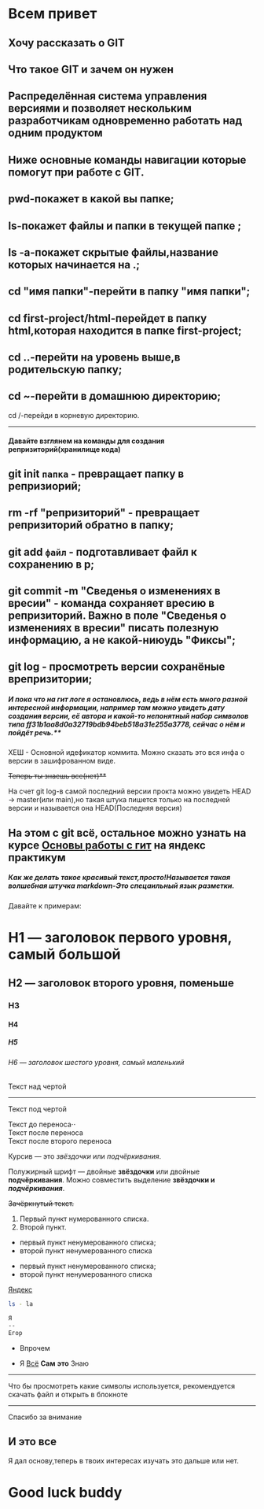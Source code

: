 # Всем привет
Хочу рассказать о GIT
----
## Что такое GIT и зачем он нужен 
Распределённая система управления версиями и позволяет нескольким разработчикам одновременно работать над одним продуктом
----
## Ниже основные команды навигации которые помогут при работе с GIT.
pwd-покажет в какой вы папке;
--
ls-покажет файлы и папки в текущей папке ;
--
ls -a-покажет скрытые файлы,название которых начинается на .;
--
cd "имя папки"-перейти в папку "имя папки";
--
cd first-project/html-перейдет в папку html,которая находится в папке first-project;
--
cd ..-перейти на уровень выше,в родительскую папку;
--
cd ~-перейти в домашнюю директорию;
--
cd /-перейди в корневую директорию.

----
#### Давайте взглянем на команды для создания репризиторий(хранилище кода)
 git init `папка` - превращает папку в репризиорий;
 --
 rm -rf "репризиторий" - превращает репризиторий обратно в папку; 
 --
 git add `файл` - подготавливает файл к сохранению в р;
 --
 git commit -m "Сведенья о изменениях в вресии" - команда сохраняет вресию в репризиторий. Важно в поле "Сведенья о изменениях в вресии" писать полезную информацию, а не какой-ниюудь "Фиксы";
 --
 git log - просмотреть версии сохранёные  врепризитории;
 --

##### И пока что на гит логе я остановлюсь, ведь в нём есть много разной интересной информации, например там можно увидеть дату создания версии, её автора и какой-то непонятный набор символов типа ff31b1aa8d0a32719bdb94beb518a31e255a3778, сейчас о нём и пойдёт речь.**
ХЕШ - Основной идефикатор коммита. Можно сказать это вся инфа о версии в зашифрованном виде.

~~Теперь ты знаешь все(нет)**~~

На счет git log-в самой последний версии прокта можно увидеть HEAD -> master(или main),но такая штука пишется только на последней версии и называется она HEAD(Последняя версия)

На этом с git всё, остальное можно узнать на курсе [Основы работы с гит](https://practicum.yandex.ru/profile/git-basics/?from=catalog) на яндекс практикум 
----
##### Как же делать такое красивый текст,просто!Называется такая волшебная штучка markdown-Это спецаильный язык разметки.
Давайте к примерам:
# H1 — заголовок первого уровня, самый большой
## H2 — заголовок второго уровня, поменьше
### H3
#### H4
##### H5
###### H6 — заголовок шестого уровня, самый маленький 

Текст над чертой

---

Текст под чертой 

Текст до переноса⋅⋅  
Текст после переноса <br>
Текст после второго переноса 

Курсив — это *звёздочки* или _подчёркивания_. 

Полужирный шрифт — двойные **звёздочки** или двойные __подчёркивания__.
Можно совместить выделение **звёздочки и _подчёркивания_**. 

~~Зачёркнутый текст.~~ 

1. Первый пункт нумерованного списка.
2. Второй пункт. 

* первый пункт ненумерованного списка;
* второй пункт ненумерованного списка

- первый пункт ненумерованного списка;
- второй пункт ненумерованного списка 

[Яндекс](https://www.yandex.ru "Я Yandex!") 

```bash
ls - la
```
```html
Я
--
Егор
```  
* Впрочем
- Я
[Всё](https://www.yandex.ru)
**Сам**
__это__
Знаю
----

Что бы просмотреть какие символы используется, рекомендуется скачать файл и открыть в блокноте

----
Спасибо за внимание
## И это все
Я дал основу,теперь в твоих интересах изучать это дальше или нет.
# Good luck buddy
